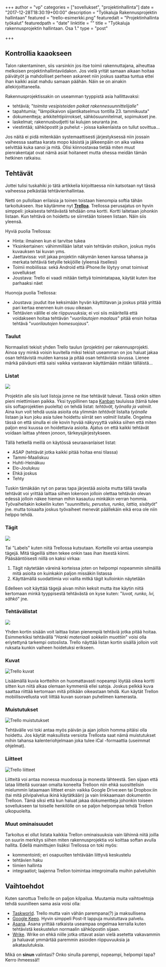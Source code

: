 +++
author = "vp"
categories = ["sovellukset", "projektinhallinta"]
date = "2017-12-28T18:30:19+00:00"
description = "Työkaluja Rakennusprojektin hallintaan"
featured = "trello-esimerkki.png"
featuredalt = "Projektinhallinta työkalut"
featuredpath = "date"
linktitle = ""
title = "Työkaluja rakennusprojektin hallintaan. Osa 1."
type = "post"

+++

## Kontrollia kaaokseen

Talon rakentaminen, siis varsinkin jos itse toimii rakennuttajana, aiheuttaa melkoisen projektinhallintaviidakon. Jos vielä yrität samaan aikaan hoitaa päivätyöt ja mahdolliset perheen askareet niin joskus saattaa tuntua ettei ihan kaikki asiat mahdu samaan päähän. Näin se on ainakin allekirjoittaneella. 

Rakennusprojektissakin on useamman tyyppistä asia hallittavaksi:

* tehtäviä; "_toimita vesipisteiden paikat rakennesuunnittelijalle_"
* tapahtumia; "lämpökaivon sijantikatselmus tontilla 23. tammikuuta"
* dokumentteja; arkkitehtipiirrokset, sähkösuunnitelmat, sopimukset jne.
* laskelmat;  rakennusbudjetti tai kulujen seuranta jne.
* viestintää; sähköpostit ja puhelut - joissa kaikenlaista on tullut sovittua...

Jos näitä ei pidä mitenkään systemaattisesti järjestyksessä niin jossain vaiheessa saattaa karata mopo käsistä ja jälkeenpäin on aika vaikea selvittää kuka sanoi ja mitä. Olisi kiinnostavaa tietää miten muut pienrakentajat ovat nämä asiat hoitaneet mutta ohessa meidän tämän hetkinen ratkaisu.

## Tehtävät

Jottei tulisi tuskahiki jo tätä artikkelia kirjoittaessa niin katsotaan nyt tässä vaiheessa pelkästää tehtävienhallintaa.

Netti on pullollaan erilaisia ja toinen toistaan hienompia softia tähän tarkoitukseen. Itse käytämme nyt [**Trelloa**](https://trello.com). Trellossa perusajatus on hyvin simppeli: jokaisesta tehtävästä tehdään oma kortti. Kortti laitetaan johonkin listaan. Kun tehtävä on hoidettu se siirretään toiseen listaan. Näin siis yleensä. 

Hyviä puolia Trellossa:

* Hinta: ilmainen kun ei tarvitse tukea
* Yksinkertainen: vähimmillään laitat vain tehtävän otsikon, joskus myös kuvauksen tai kuvan yms.
* Jaettavissa: voit jakaa projektin näkymän kenen kanssa tahansa ja merkata tehtäviä tietyille tekijöille (yleensä itsellesi)
* Toimii mobiilissa: sekä Android että iPhone:lle löytyy omat toimivat sovellukset
* Joustava: Trello ei vaadi mitään tiettyä toimintatapaa, käytät kuten itse parhaaksi näet 

Huonoja puolia Trellossa:

* Joustava: joudut itse keksimään hyvän käyttötavan ja joskus pitää yrittää pari kertaa enennen kuin osuu oikeaan.
* Tehtävien välille ei ole riippuvuuksia; ei voi siis määritellä että voidakseen hoitaa tehtävän "_vuorilautojen maalaus_" pitää ensin hoitaa tehtävä "_vuorilautojen homesuojaus_".

### Taulut

Normaalisti tekisit yhden Trello taulun (projektin) per rakennusprojekti. Ainoa syy minkä voisin kuvitella miksi tekisit useamman on jos haluat jakaa osan tehtävistä muiden kanssa ja pitää osan tehtävistä sivussa. Lienee märkä päiväuni että saisi vaikka vastaavan käyttämään mitään tälläistä... 

### Listat

![](/img/2017/12/trello-listat.png)

Projektin alle siis luot listoja jonne ne itse tehtävät tulevat. Tässä onkin sitten pieni miettimisen paikka. Yksi tyypillinen tapa [Kanban](https://en.wikipedia.org/wiki/Kanban) tauluissa (tämä tulee siis softaprojektien puolelta) on tehdä listat: _tehtävät, työnalla ja valmiit_. Aina kun voit tehdä uusia asioita ota ylimmän _tehtävät_ listalta _työnalle_ listaan ja kun joku asia tulee hoidettu siirrät sen _valmiit_ listalle. Ongelma tässä on että sinulla ei ole kovin hyvää näkyvyyttä vaikka siihen että miten paljon ensi kuussa on hoidettavia asioita. Ajatus on että kaikki tehtävät voidaan laittaa yhteen jonoon, tärkeysjärjestykseen.

Tällä hetkellä meillä on käytössä seuraavanlaiset listat:

* ASAP (tehtävät jotka kaikki pitää hoitaa ensi tilassa)
* Tammi-Maaliskuu
* Huhti-Heinäkuu
* Elo-Joulukuu
* Ehkä joskus 
* Tehty

Tuskin tämäkään nyt on paras tapa järjestää asioita mutta tällä tavalla tehtävät voi yrittää laittaa siihen lokeroon jolloin olettaa tehtävän olevan edessä jolloin näkee hieman mihin kasautuu minkäkin verran hommia. Työvaiheitakin kokeilin kuten "_suunnittelu, perustus, runko, lattia, sisätyöt_" jne. mutta toisaalta joskus työvaiheet menevät päällekäin eikä eroa ole niin helppo tehdä.

### Tägit

![](/img/2017/12/trello-tagit.png)

Tai "Labels" kuten niitä Trellossa kutsutaan. Korteille voi antaa useampia tägejä. Mitä tägeillä sitten tekee onkin taas ihan itsestä kiinni. Pääsääntöisesti niillä on kaksi virkaa: 

1. Tägit näytetään väreinä korteissa joten on helpompi nopeammin silmäillä mitä asioita on kuinkakin paljon missäkin listassa
2. Käyttämällä suodattimia voi valita mitkä tägit kulloinkin näytetään

Edelleen voit käyttää tägejä aivan mihin keksit mutta itse käytin niitä kertomaan minkä tyyppisestä tehtävästä on kyse kuten: "_luvat, runko, lvi, sähkö_" jne.

### Tehtävälistat

![](/img/2017/12/trello-taskit.png)

Yhden kortin sisään voit laittaa listan pienempiä tehtäviä jotka pitää hoitaa. Esimmerkiksi tehtävällä "_Hanki materiaali sokkelin muottiin_" voisi olla eriytettynä tarkempi ostoslista. Trello näyttää listan kortin sisällä jolloin voit ruksata kunkin vaiheen hoidetuksi erikseen.

### Kuvat

![Trello kuvat](/img/2017/12/trello-kuvat.png)

Lisäämällä kuvia kortteihin on huomattavasti nopeampi löytää oikea kortti sitten kun niitä alkaa olemaan kymmeniä ellei satoja. Joskus pelkkä kuva saattaa riittää kertomaan mitä pitikään oikeastaan tehdä. Kun käytät Trellon mobiilisovellusta voit liittää kuvan suoraan puhelimen kamerasta.

### Muistutukset

![Trello muistutukset](/img/2017/12/trello-muistutukset.png)

Tehtävälle voi toki antaa myös päivän ja ajan jolloin homma pitäisi olla hoidettu. Jos käytät maksullista versiota Trellosta saat nämä muistutukset mihin tahansa kalenteriohjelmaan joka tulee iCal -formaattia (useimmat ohjelmat).

### Liitteet

![Trello liitteet](/img/2017/12/trello-liitteet.png)

Liitteitä voi antaa monessa muodossa ja monesta lähteestä. Sen sijaan että lataa liitteitä suoraan omalta koneelta Trelloon niin ehkä suosittelisin mielummin lataamaan liitteet ensin vaikka Google Drive:een tai Dropbox:iin (tai mitä pilvipalvelua ikinä käytätkään) ja vain linkkaamaan dokumentin Trelloon. Tämä siksi että kun haluat jakaa dokumentteja johonkin toiseen sovellukseen tai toiselle henkilölle on se paljon helpompaa tehdä Trellon ulkopuolelta. 

### Muut ominaisuudet

Tarkoitus ei ollut listata kaikkia Trellon ominaisuuksia vain lähinnä niitä joilla on suurin merkitys siihen miten rakennusprojektia voi koittaa softan avulla hallita. Edellä mainittujen lisäksi Trellossa on toki myös:

* kommentointi; eri osapuolten tehtävään liittyvä keskustelu
* tehtävien haku
* tiimien hallinta
* integraatiot; laajenna Trellon toimintaa integroimalla muihin palveluihin

## Vaihtoehdot

Kuten sanottua Trello:lle on paljon kilpailua. Muutamia muita vaihtoehtoja tehdä suunilleen sama asia voisi olla:

* [Taskworld](https://taskworld.com/). Trello mutta vain vähän parempana(?) ja maksullisena
* [Google Keep](https://keep.google.com). Hyvin simppeli Post-It lappuja muistuttava palvelu.
* [Asana](https://asana.com). Asana yrittää ratkaista useampaa ongelmaa kerralla kuten tehtävistä keskustelun normaalin sähköpostin sijaan.
* [Wrike](https://www.wrike.com). Wrike on ehkä niille jotka ottavat asian vielä asetetta vakavammin ja haluavat ymmärtää paremmin asioiden riippuvuuksia ja aikataulutuksia. 

Mikä on **sinun** valintasi? Onko sinulla parempi, nopeampi, helpompi tapa? Kerro ihmeessä!!

<div class="fb-comments" data-href="https://www.villapasila.com/blog/tyokaluja-rakennusprojektin-hallintaan-osa1/" data-width="100%" data-numposts="5"></div>

